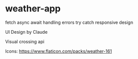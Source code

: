 # weather-app

fetch 
async await
handling errors try catch
responsive design

UI Design by Claude

Visual crossing api

Icons: https://www.flaticon.com/packs/weather-161

